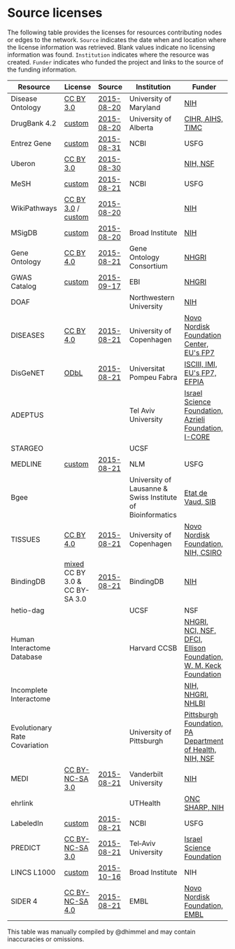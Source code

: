 # Source licenses

The following table provides the licenses for resources contributing nodes or edges to the network. `Source` indicates the date when and location where the license information was retrieved. Blank values indicate no licensing information was found. `Institution` indicates where the resource was created. `Funder` indicates who funded the project and links to the source of the funding information.

| Resource | License | Source | Institution | Funder |
| -------- | ------- | ------ | ----------- | ------- |
| Disease Ontology | [CC BY 3.0](https://creativecommons.org/licenses/by/3.0/) |  [2015-08-20](http://disease-ontology.org/resources/) | University of Maryland | [NIH](http://grantome.com/grant/NIH/R01-RR025342-02) |
| DrugBank 4.2 | [custom](custom/DrugBank.md) | [2015-08-20](http://www.drugbank.ca/) | University of Alberta | [CIHR, AIHS, TIMC](http://www.drugbank.ca/about) |
| Entrez Gene | [custom](custom/NCBI.md) | [2015-08-31](http://www.ncbi.nlm.nih.gov/home/about/policies.shtml) |  NCBI | USFG |
| Uberon | [CC BY 3.0](http://creativecommons.org/licenses/by/3.0/) | [2015-08-30](https://github.com/obophenotype/uberon/issues/1139#issuecomment-136204582) |  | [NIH, NSF](http://obofoundry.org/ontology/uberon.html) |
| MeSH | [custom](custom/MeSH.md) | [2015-08-21](https://www.nlm.nih.gov/mesh/termscon.html) | NCBI | USFG |
| WikiPathways | [CC BY 3.0](https://creativecommons.org/licenses/by/3.0/) / [custom](custom/WikiPathways.md) | [2015-08-20](http://www.wikipathways.org/index.php/WikiPathways:License_Terms) |  | [NIH](http://grantome.com/grant/NIH/R01-GM100039-04) |
| MSigDB | [custom](custom/MSigDB.asciidoc) | [2015-08-20](http://www.broadinstitute.org/gsea/msigdb/download_file.jsp?filePath=/resources/licenses/gsea_msigdb_license.txt) | Broad Institute | [NIH](http://grantome.com/grant/NIH/R01-CA121941-09) |
| Gene Ontology | [CC BY 4.0](https://creativecommons.org/licenses/by/4.0/legalcode) | [2015-08-21](http://geneontology.org/page/use-and-license) | Gene Ontology Consortium | [NHGRI](http://geneontology.org/faq/who-funds-go) |
| GWAS Catalog | [custom](custom/EBI.md) | [2015-09-17](http://www.ebi.ac.uk/about/terms-of-use) | EBI | [NHGRI](https://www.ebi.ac.uk/gwas/docs/about) |
| DOAF |  |  | Northwestern University| [NIH](https://doi.org/10.1371/journal.pone.0049686) |
| DISEASES | [CC BY 4.0](http://creativecommons.org/licenses/by/4.0/) | [2015-08-21](http://diseases.jensenlab.org/Downloads) | University of Copenhagen | [Novo Nordisk Foundation Center, EU's FP7](https://doi.org/10.1016/j.ymeth.2014.11.020) |
| DisGeNET | [ODbL](http://opendatacommons.org/licenses/odbl/) |  [2015-08-21](http://www.disgenet.org/web/DisGeNET/menu) | Universitat Pompeu Fabra | [ISCIII, IMI, EU's FP7, EFPIA](https:doi.org/10.1093/database/bav028) |
| ADEPTUS |  |  | Tel Aviv University | [Israel Science Foundation, Azrieli Foundation, I-CORE](https://doi.org/10.1093/nar/gkv810) |
| STARGEO |  |  | UCSF | |
| MEDLINE | [custom](custom/MEDLINE.md) | [2015-08-21](http://www.nlm.nih.gov/databases/journal.html) | NLM | USFG |
| Bgee | | | University of Lausanne & Swiss Institute of Bioinformatics |  [Etat de Vaud, SIB](https://doi.org/10.1007/978-3-540-69828-9_12) |
| TISSUES | [CC BY 4.0](http://creativecommons.org/licenses/by/4.0/) | [2015-08-21](http://tissues.jensenlab.org/Downloads) | University of Copenhagen | [Novo Nordisk Foundation, NIH, CSIRO](https://doi.org/10.7717/peerj.1054) |
| BindingDB | [mixed](custom/BingindDB.md) CC BY 3.0 & CC BY-SA 3.0 | [2015-08-21](https://www.bindingdb.org/bind/info.jsp) | BindingDB | [NIH](http://grantome.com/grant/NIH/R01-GM070064-12) |
| hetio-dag |  |  | UCSF | NSF |
| Human Interactome Database |  |  | Harvard CCSB | [NHGRI, NCI, NSF, DFCI, Ellison Foundation, W. M. Keck Foundation](http://interactome.dfci.harvard.edu/)
| Incomplete Interactome |  |  |  | [NIH, NHGRI, NHLBI](https://doi.org/10.1126/science.1257601) |
| Evolutionary Rate Covariation |  |  | University of Pittsburgh | [Pittsburgh Foundation, PA Department of Health, NIH, NSF](https://doi.org/10.1371/journal.pgen.1004967) |
| MEDI | [CC BY-NC-SA 3.0](http://creativecommons.org/licenses/by-nc-sa/3.0/deed.en_US) | [2015-08-21](http://knowledgemap.mc.vanderbilt.edu/research/content/MEDI) | Vanderbilt University | [NIH](https://doi.org/10.1136/amiajnl-2012-001431) |
| ehrlink |  |  | UTHealth | [ONC SHARP, NIH](https://doi.org/10.1136/amiajnl-2012-000852) |
| LabeledIn | [custom](custom/LabeledIn.txt) | [2015-08-21](http://ftp.ncbi.nlm.nih.gov/pub/lu/LabeledIn/README.txt) | NCBI | USFG |
| PREDICT | [CC BY-NC-SA 3.0](http://creativecommons.org/licenses/by-nc-sa/3.0/) | [2015-08-21](http://msb.embopress.org/content/7/1/496) | Tel‐Aviv University | [Israel Science Foundation](https://doi.org/10.1038/msb.2011.26) |
| LINCS L1000 | [custom](custom/L1000.md) | [2015-10-16](http://www.lincscloud.org/license/) | Broad Institute | NIH |
| SIDER 4 | [CC BY-NC-SA 4.0](http://creativecommons.org/licenses/by-nc-sa/4.0/) | [2015-08-21](http://sideeffects.embl.de/download/) | EMBL | [Novo Nordisk Foundation, EMBL](https://doi.org/10.1093/nar/gkv1075) |

This table was manually compiled by @dhimmel and may contain inaccuracies or omissions.
